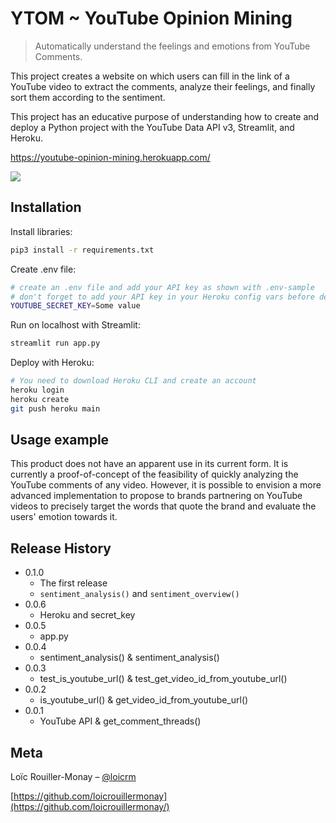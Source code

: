 # YTOM ~ YouTube Opinion Mining
> Automatically understand the feelings and emotions from YouTube Comments.

This project creates a website on which users can fill in the link of a YouTube video to extract the comments, analyze their feelings, and finally sort them according to the sentiment.

This project has an educative purpose of understanding how to create and deploy a Python project with the YouTube Data API v3, Streamlit, and Heroku.

https://youtube-opinion-mining.herokuapp.com/

![](ytom_preview.gif)

## Installation

Install libraries:

```sh
pip3 install -r requirements.txt
```

Create .env file:

```sh
# create an .env file and add your API key as shown with .env-sample
# don't forget to add your API key in your Heroku config vars before deploying with Heroku
YOUTUBE_SECRET_KEY=Some value
```

Run on localhost with Streamlit:

```sh
streamlit run app.py
```

Deploy with Heroku:

```sh
# You need to download Heroku CLI and create an account
heroku login
heroku create
git push heroku main
```

## Usage example

This product does not have an apparent use in its current form. It is currently a proof-of-concept of the feasibility of quickly analyzing the YouTube comments of any video. However, it is possible to envision a more advanced implementation to propose to brands partnering on YouTube videos to precisely target the words that quote the brand and evaluate the users' emotion towards it.

## Release History

* 0.1.0
    * The first release
    * `sentiment_analysis()` and `sentiment_overview()`
* 0.0.6
    * Heroku and secret_key
* 0.0.5
    * app.py
* 0.0.4
    * sentiment_analysis() & sentiment_analysis()
* 0.0.3
    * test_is_youtube_url() & test_get_video_id_from_youtube_url()
* 0.0.2
    * is_youtube_url() & get_video_id_from_youtube_url()
* 0.0.1
    * YouTube API & get_comment_threads()

## Meta

Loïc Rouiller-Monay – [@loicrm](https://twitter.com/loicrm)

[https://github.com/loicrouillermonay](https://github.com/loicrouillermonay/)